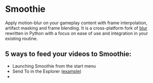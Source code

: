 # Smoothie

Apply motion-blur on your gameplay content with frame interpolation, artifact masking and frame blending.
It is a cross-platform fork of [blur](https://github.com/f0e/blur) rewritten in Python with a focus on ease of use and integration in your existing routine.

## 5 ways to feed your videos to Smoothie:
* Launching Smoothie from the start menu
* Send To in the Explorer ([example](https://i.imgur.com/MnyYgfr.mp4))
* 
